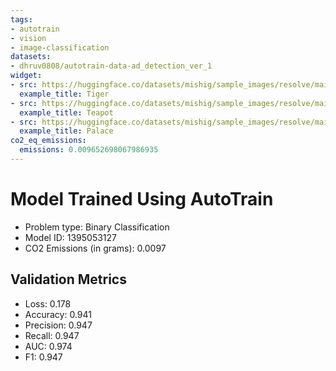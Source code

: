 ```yaml
---
tags:
- autotrain
- vision
- image-classification
datasets:
- dhruv0808/autotrain-data-ad_detection_ver_1
widget:
- src: https://huggingface.co/datasets/mishig/sample_images/resolve/main/tiger.jpg
  example_title: Tiger
- src: https://huggingface.co/datasets/mishig/sample_images/resolve/main/teapot.jpg
  example_title: Teapot
- src: https://huggingface.co/datasets/mishig/sample_images/resolve/main/palace.jpg
  example_title: Palace
co2_eq_emissions:
  emissions: 0.009652698067986935
---
```


# Model Trained Using AutoTrain

- Problem type: Binary Classification
- Model ID: 1395053127
- CO2 Emissions (in grams): 0.0097

## Validation Metrics

- Loss: 0.178
- Accuracy: 0.941
- Precision: 0.947
- Recall: 0.947
- AUC: 0.974
- F1: 0.947